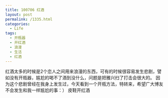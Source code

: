 ```yaml
---
title: 100706 红酒
layout: post
permalink: /1335.html
categories:
  - Life
tags:
  - 开瓶器
  - 开红酒
  - 浪漫
  - 生活
  - 红酒
---
```

 红酒太多的时候是2个恋人之间用来浪漫的东西，可有的时候很容易发生悲剧，譬如没有开瓶器，尴尬的喝不了酒到没什么，问题是把雅兴扫了打击会很大的。 因为这个悲剧曾经在我身上发生过，今天看到一个开瓶方法，特转来，希望广大博友不会发生和我一样尴尬的事：） 皮鞋开红酒